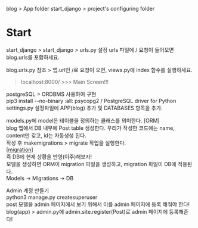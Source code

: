 blog > App folder
start_django > project's configuring folder

# Start
start_django > start_django > urls.py
설정 urls 파일에 / 요청이 들어오면 blog.urls를 포함하세요.

blog.urls.py 참조 > 앱.url인 /로 요청이 오면, views.py에 index 함수를 실행하세요.
> localhost:8000/ >>> Main Screen!!!

postgreSQL > ORDBMS 사용하여 구현 <br>
pip3 install --no-binary :all: psycopg2 / PostgreSQL driver for Python<br>
settings.py 설정파일에 APP(blog) 추가 및 DATABASES 항목을 추가.<br>

models.py에 model은 테이블을 정의하는 클래스를 의미한다. [ORM]<br>
blog 앱에서 DB 내부에 Post table 생성한다. 우리가 작성한 코드에는 name, content만 갖고, id는 자동생성 된다.<br>
작성 후 makemigrations > migrate 작업을 실행한다.<br>
<a href="https://velog.io/@hxyxneee/Migration으로-똑똑하게-DB-관리하기">[migration]</a><br>
즉 DB에 현재 상황을 반영(이주)해보자!<br>
모델을 생성하면 ORM이 migration 파일을 생성하고, migration 파일이 DB에 적용된다.<br>
Models -> Migrations -> DB<br>

Admin 계정 만들기<br>
python3 manage.py createsuperuser<br>
post 모델을 admin 페이지에서 보기 위해서 이를 admin 페이지에 등록 해줘야 한다!<br>
blog(app) > admin.py에 admin.site.register(Post)로 admin 페이지에 등록해준다!<br>